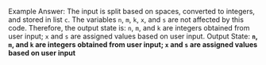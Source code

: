 Example Answer:
The input is split based on spaces, converted to integers, and stored in list `c`. The variables `n`, `m`, `k`, `x`, and `s` are not affected by this code. Therefore, the output state is: `n`, `m`, and `k` are integers obtained from user input; `x` and `s` are assigned values based on user input.
Output State: **`n`, `m`, and `k` are integers obtained from user input; `x` and `s` are assigned values based on user input**